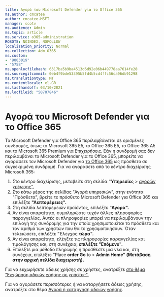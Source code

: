 ```yaml
---
title: Αγορά του Microsoft Defender για το Office 365
ms.author: cmcatee
author: cmcatee-MSFT
manager: scotv
ms.audience: Admin
ms.topic: article
ms.service: o365-administration
ROBOTS: NOINDEX, NOFOLLOW
localization_priority: Normal
ms.collection: Adm_O365
ms.custom:
- "9003019"
- "5758"
ms.openlocfilehash: 6317ba5b9ba4513d6d92e06b449778aa7614fe28
ms.sourcegitcommit: 0eb4f9bde53395b5fd4b5cd4ffc56ca96db91298
ms.translationtype: MT
ms.contentlocale: el-GR
ms.lasthandoff: 03/10/2021
ms.locfileid: "50707846"
---
```

# <a name="purchase-microsoft-defender-for-office-365"></a>Αγορά του Microsoft Defender για το Office 365

Το Microsoft Defender για Office 365 περιλαμβάνεται σε ορισμένες συνδρομές, όπως το Microsoft 365 E5, το Office 365 E5, το Office 365 A5 και το Microsoft 365 Premium για Επιχειρήσεις. Εάν η συνδρομή σας δεν περιλαμβάνει το Microsoft Defender για το Office 365, μπορείτε να αγοράσετε τον Microsoft Defender για [το Office 365](https://docs.microsoft.com/microsoft-365/security/office-365-security/office-365-atp) ως πρόσθετο σε συγκεκριμένη συνδρομή. Για να αγοράσετε από το κέντρο διαχείρισης Microsoft 365:

1. Στο κέντρο διαχείρισης, μεταβείτε στη σελίδα **"Υπηρεσίες**  >  [αγορών χρέωσης".](https://go.microsoft.com/fwlink/p/?linkid=868433)
2. Στο κάτω μέρος  της σελίδας "Αγορά υπηρεσιών", στην ενότητα "Πρόσθετα", βρείτε το πρόσθετο Microsoft Defender για Office 365 και επιλέξτε **"Λεπτομέρειες".** 
3. Στη σελίδα λεπτομερειών προϊόντος, επιλέξτε **"Αγορά".**
4. Αν είναι απαραίτητο, συμπληρώστε τυχόν άλλες πληροφορίες παραγγελίας. Αυτές οι πληροφορίες μπορεί να περιλαμβάνουν την επιλογή της συνδρομής για την οποία χρησιμοποιείται το πρόσθετο και τον αριθμό των χρηστών που θα το χρησιμοποιήσουν. Όταν τελειώσετε, επιλέξτε "Έλεγχος **τώρα".**
5. Αν είναι απαραίτητο, ελέγξτε τις πληροφορίες παραγγελίας και τιμολόγησης και, στη συνέχεια, **επιλέξτε "Επόμενο".**
6. Επιλέξτε μια μέθοδο πληρωμής ή προσθέστε μια νέα και, στη συνέχεια, επιλέξτε "Place **order Go** to  >  **Admin Home" (Μετάβαση στην αρχική σελίδα διαχειριστή).**

Για να εκχωρήσετε άδειες χρήσης σε χρήστες, ανατρέξτε [στο θέμα "Εκχώρηση αδειών χρήσης σε χρήστες".](https://docs.microsoft.com/microsoft-365/admin/manage/assign-licenses-to-users?view=o365-worldwide)

Για να αγοράσετε περισσότερες ή να καταργήσετε άδειες χρήσης, ανατρέξτε στο θέμα [Αγορά ή κατάργηση αδειών χρήσης](https://docs.microsoft.com/microsoft-365/commerce/licenses/buy-licenses#buy-or-remove-licenses-for-your-business-subscription).